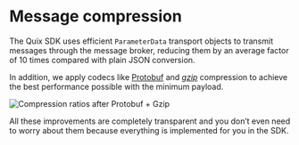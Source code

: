 # Message compression

The Quix SDK uses efficient `ParameterData` transport objects to transmit messages through the message broker, reducing them by an average factor of 10 times compared with plain JSON conversion.

In addition, we apply codecs like [Protobuf](https://en.wikipedia.org/wiki/Protocol_Buffers) and [_gzip_](https://www.gzip.org/) compression to achieve the best performance possible with the minimum payload.

![Compression ratios after Protobuf + Gzip](../images/QuixCompression.png)

All these improvements are completely transparent and you don’t even need to worry about them because everything is implemented for you in the SDK.
